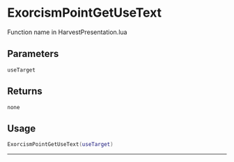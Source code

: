 # ExorcismPointGetUseText
Function name in HarvestPresentation.lua
## Parameters
`useTarget`
## Returns
`none`
## Usage
```lua
ExorcismPointGetUseText(useTarget)
```
---
